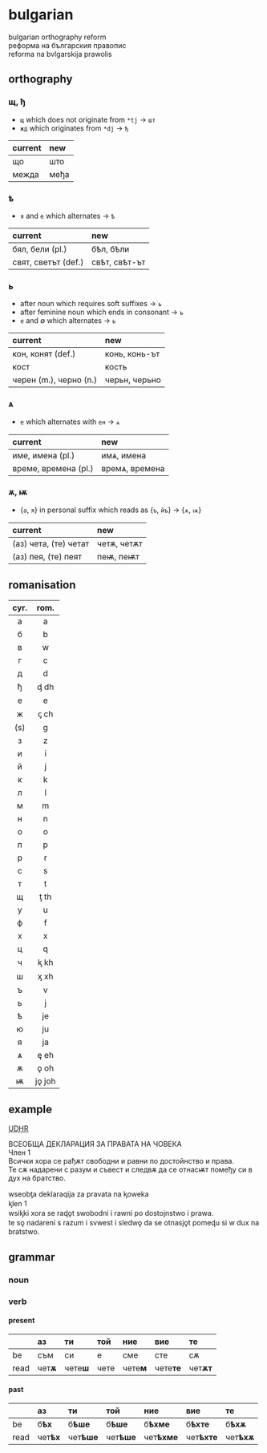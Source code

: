 # bulgarian

bulgarian orthography reform
<br>реформа на българския правопис
<br>reforma na bvlgarskija prawolis

## orthography

### щ, ђ

- `щ` which does not originate from `*tj` → `шт`
- `жд` which originates from `*dj` → `ђ`

| current | new  |
| :------ | :--- |
| що      | што  |
| межда   | међа |

### ѣ

- `я` and `е` which alternates → `ѣ`

| current             | new           |
| :------------------ | :------------ |
| бял, бели (pl.)     | бѣл, бѣли     |
| свят, светът (def.) | свѣт, свѣт-ът |

### ь

- after noun which requires soft suffixes → `ь`
- after feminine noun which ends in consonant → `ь`
- `е` and ∅ which alternates → `ь`

| current                | new           |
| :--------------------- | :------------ |
| кон, конят (def.)      | конь, конь-ът |
| кост                   | кость         |
| черен (m.), черно (n.) | черьн, черьно |

### ѧ

- `е` which alternates with  `ен` → `ѧ`

| current              | new            |
| :------------------- | :------------- |
| име, имена (pl.)     | имѧ, имена     |
| време, времена (pl.) | времѧ, времена |

### ѫ, ѭ

- {`а`, `я`} in personal suffix which reads as {`ъ`, `йъ`} → {`ѫ`, `ѭ`}

| current               | new         |
| :-------------------- | :---------- |
| (аз) чета, (те) четат | четѫ, четѫт |
| (аз) пея, (те) пеят   | пеѭ, пеѭт   |

## romanisation

| cyr.  |  rom.  |
| :---: | :----: |
|   а   |   a    |
|   б   |   b    |
|   в   |   w    |
|   г   |   c    |
|   д   |   d    |
|   ђ   |  ᶁ dh  |
|   е   |   e    |
|   ж   |  ꞔ ch  |
|  (ѕ)  |   g    |
|   з   |   z    |
|   и   |   i    |
|   й   |   j    |
|   к   |   k    |
|   л   |   l    |
|   м   |   m    |
|   н   |   n    |
|   о   |   o    |
|   п   |   p    |
|   р   |   r    |
|   с   |   s    |
|   т   |   t    |
|   щ   |  ƫ th  |
|   у   |   u    |
|   ф   |   f    |
|   х   |   x    |
|   ц   |   q    |
|   ч   |  ᶄ kh  |
|   ш   |  ᶍ xh  |
|   ъ   |   v    |
|   ь   |   j    |
|   ѣ   |   je   |
|   ю   |   ju   |
|   я   |   ja   |
|   ѧ   |  ę eh  |
|   ѫ   |  ǫ oh  |
|   ѭ   | jǫ joh |

## example

[UDHR](https://unicode.org/udhr/d/udhr_bul.html)

ВСЕОБЩА ДЕКЛАРАЦИЯ ЗА ПРАВАТА НА ЧОВЕКА
<br>Член 1
<br>Всички хора се рађѫт свободни и равни по достойнство и права.
<br>Те сѫ надарени с разум и съвест и следвѫ да се отнасѭт помеђу си в дух на братство.

wseobƫa deklaraqija za pravata na ᶄoweka
<br>ᶄlen 1
<br>wsiᶄki xora se raᶁǫt swobodni i rawni po dostojnstwo i prawa.
<br>te sǫ nadareni s razum i svwest i sledwǫ da se otnasjǫt pomeᶁu si w dux na bratstwo.

## grammar

### noun

### verb

#### present

|      | аз       | ти        | той  | ние       | вие        | те        |
| :--- | :------- | :-------- | :--- | :-------- | :--------- | :-------- |
| be   | съм      | си        | е    | сме       | сте        | сѫ        |
| read | чет**ѫ** | чете**ш** | чете | чете**м** | чете**те** | чет**ѫт** |

#### past

|      | аз        | ти         | той        | ние         | вие         | те         |
| :--- | :-------- | :--------- | :--------- | :---------- | :---------- | :--------- |
| be   | б**ѣх**   | б**ѣше**   | б**ѣше**   | б**ѣхме**   | б**ѣхте**   | б**ѣхѫ**   |
| read | чет**ѣх** | чет**ѣше** | чет**ѣше** | чет**ѣхме** | чет**ѣхте** | чет**ѣхѫ** |
